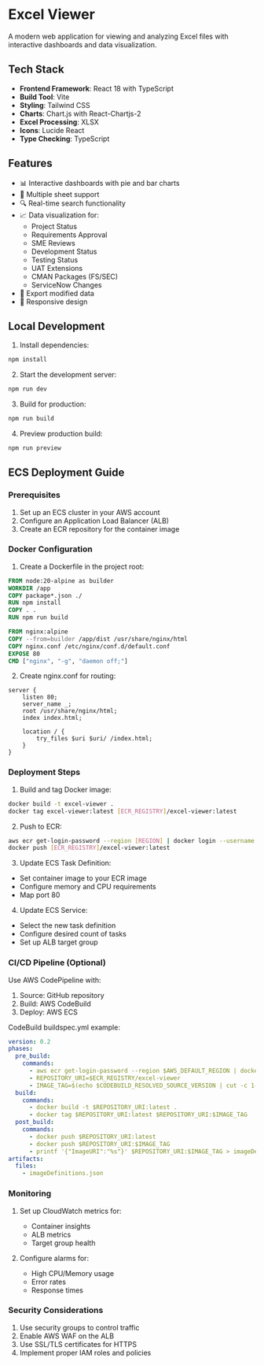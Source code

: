 # Excel Viewer

A modern web application for viewing and analyzing Excel files with interactive dashboards and data visualization.

## Tech Stack

- **Frontend Framework**: React 18 with TypeScript
- **Build Tool**: Vite
- **Styling**: Tailwind CSS
- **Charts**: Chart.js with React-Chartjs-2
- **Excel Processing**: XLSX
- **Icons**: Lucide React
- **Type Checking**: TypeScript

## Features

- 📊 Interactive dashboards with pie and bar charts
- 📑 Multiple sheet support
- 🔍 Real-time search functionality
- 📈 Data visualization for:
  - Project Status
  - Requirements Approval
  - SME Reviews
  - Development Status
  - Testing Status
  - UAT Extensions
  - CMAN Packages (FS/SEC)
  - ServiceNow Changes
- 💾 Export modified data
- 📱 Responsive design

## Local Development

1. Install dependencies:
```bash
npm install
```

2. Start the development server:
```bash
npm run dev
```

3. Build for production:
```bash
npm run build
```

4. Preview production build:
```bash
npm run preview
```

## ECS Deployment Guide

### Prerequisites

1. Set up an ECS cluster in your AWS account
2. Configure an Application Load Balancer (ALB)
3. Create an ECR repository for the container image

### Docker Configuration

1. Create a Dockerfile in the project root:
```dockerfile
FROM node:20-alpine as builder
WORKDIR /app
COPY package*.json ./
RUN npm install
COPY . .
RUN npm run build

FROM nginx:alpine
COPY --from=builder /app/dist /usr/share/nginx/html
COPY nginx.conf /etc/nginx/conf.d/default.conf
EXPOSE 80
CMD ["nginx", "-g", "daemon off;"]
```

2. Create nginx.conf for routing:
```nginx
server {
    listen 80;
    server_name _;
    root /usr/share/nginx/html;
    index index.html;
    
    location / {
        try_files $uri $uri/ /index.html;
    }
}
```

### Deployment Steps

1. Build and tag Docker image:
```bash
docker build -t excel-viewer .
docker tag excel-viewer:latest [ECR_REGISTRY]/excel-viewer:latest
```

2. Push to ECR:
```bash
aws ecr get-login-password --region [REGION] | docker login --username AWS --password-stdin [ECR_REGISTRY]
docker push [ECR_REGISTRY]/excel-viewer:latest
```

3. Update ECS Task Definition:
- Set container image to your ECR image
- Configure memory and CPU requirements
- Map port 80

4. Update ECS Service:
- Select the new task definition
- Configure desired count of tasks
- Set up ALB target group

### CI/CD Pipeline (Optional)

Use AWS CodePipeline with:
1. Source: GitHub repository
2. Build: AWS CodeBuild
3. Deploy: AWS ECS

CodeBuild buildspec.yml example:
```yaml
version: 0.2
phases:
  pre_build:
    commands:
      - aws ecr get-login-password --region $AWS_DEFAULT_REGION | docker login --username AWS --password-stdin $ECR_REGISTRY
      - REPOSITORY_URI=$ECR_REGISTRY/excel-viewer
      - IMAGE_TAG=$(echo $CODEBUILD_RESOLVED_SOURCE_VERSION | cut -c 1-7)
  build:
    commands:
      - docker build -t $REPOSITORY_URI:latest .
      - docker tag $REPOSITORY_URI:latest $REPOSITORY_URI:$IMAGE_TAG
  post_build:
    commands:
      - docker push $REPOSITORY_URI:latest
      - docker push $REPOSITORY_URI:$IMAGE_TAG
      - printf '{"ImageURI":"%s"}' $REPOSITORY_URI:$IMAGE_TAG > imageDefinitions.json
artifacts:
  files:
    - imageDefinitions.json
```

### Monitoring

1. Set up CloudWatch metrics for:
   - Container insights
   - ALB metrics
   - Target group health

2. Configure alarms for:
   - High CPU/Memory usage
   - Error rates
   - Response times

### Security Considerations

1. Use security groups to control traffic
2. Enable AWS WAF on the ALB
3. Use SSL/TLS certificates for HTTPS
4. Implement proper IAM roles and policies